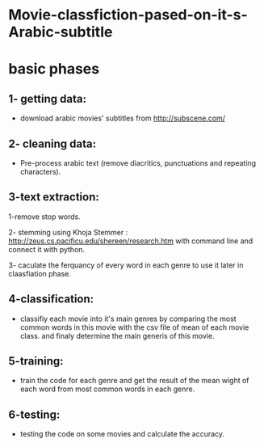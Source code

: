 # Movie-classfiction-pased-on-it-s-Arabic-subtitle

basic phases 
============


1- getting data:
----------------

* download arabic movies' subtitles from http://subscene.com/
 
2- cleaning data:
-----------------

* Pre-process arabic text (remove diacritics, punctuations and repeating characters).

3-text extraction:
------------------

1-remove stop words.

2- stemming using  Khoja Stemmer : http://zeus.cs.pacificu.edu/shereen/research.htm  with command line and connect it with python.


3- caculate the ferquancy of every word in each genre to use it later in claasfiation phase.


4-classification:
-----------------
* classifiy each movie into it's main genres by comparing the most common words in this movie with the  csv file of mean of each 
movie class. and finaly determine the main generis of this movie.


5-training:
-----------

* train the code for each genre and get the result of the mean wight of each word from most common words in each genre.

6-testing:
----------
* testing the code on some movies and calculate the accuracy.
